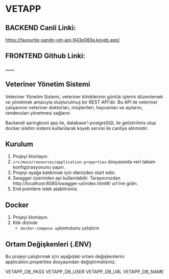 # VETAPP

## BACKEND Canli Linki:
https://favourite-sande-vet-api-943e089a.koyeb.app/
## FRONTEND Github Linki:
[.......](https://github.com/belidaonlu/Vet-App_Frontend)
## Veteriner Yönetim Sistemi

Veteriner Yönetim Sistemi, veteriner kliniklerinin günlük işlerini düzenlemek ve yönetmek amacıyla oluşturulmuş bir REST API'dir. Bu API ile veteriner çalışanının veteriner doktorları, müşterileri, hayvanları ve aşılarını, randevuları yönetmesi sağlanır.

Backendi springboot app ile, database'i postgreSQL ile gelistirilmis olup docker isletim sistemi kullanilarak koyeb servisi ile canliya alinmistir.

## Kurulum
1. Projeyi klonlayın.
2. `src/main/resources/application.properties` dosyasında veri tabanı konfigürasyonunu yapın.
3. Projeyi ayağa kaldırmak için idenizden start edin.
4. Swagger üzerinden api kullanılabilir. Tarayıcınızdan http://localhost:8080/swagger-ui/index.html#/ url'ine gidin.
5. End pointlere istek atabilirsiniz.

## Docker
1. Projeyi klonlayın.
2. Kök dizinde
   - `docker-compose up`komutunu çalıştırın

## Ortam Değişkenleri (.ENV)

Bu projeyi çalıştırmak için aşağıdaki ortam değişkenlerini application.properties dosyasından değiştirmelisiniz.

VETAPP_DB_PASS
VETAPP_DB_USER
VETAPP_DB_URL
VETAPP_DB_NAME
